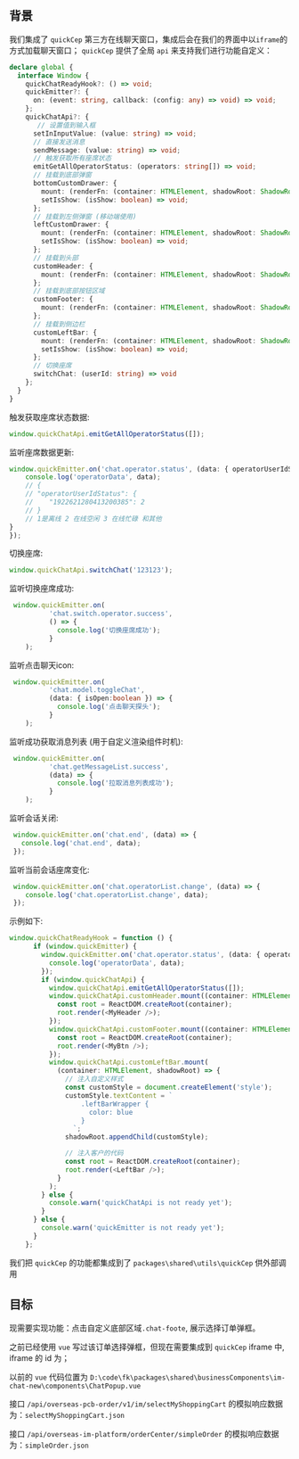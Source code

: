 ## 背景

我们集成了 `quickCep` 第三方在线聊天窗口，集成后会在我们的界面中以`iframe`的方式加载聊天窗口；
`quickCep` 提供了全局 `api` 来支持我们进行功能自定义：
```ts
declare global {
  interface Window {
    quickChatReadyHook?: () => void;
    quickEmitter?: {
      on: (event: string, callback: (config: any) => void) => void;
    };
    quickChatApi?: {
       // 设置值到输入框
      setInInputValue: (value: string) => void;
      // 直接发送消息
      sendMessage: (value: string) => void;
      // 触发获取所有座席状态
      emitGetAllOperatorStatus: (operators: string[]) => void;
      // 挂载到底部弹窗
      bottomCustomDrawer: {
        mount: (renderFn: (container: HTMLElement, shadowRoot: ShadowRoot) => void) => void;
        setIsShow: (isShow: boolean) => void;
      };
      // 挂载到左侧弹窗 (移动端使用)
      leftCustomDrawer: {
        mount: (renderFn: (container: HTMLElement, shadowRoot: ShadowRoot) => void) => void;
        setIsShow: (isShow: boolean) => void;
      };
      // 挂载到头部
      customHeader: {
        mount: (renderFn: (container: HTMLElement, shadowRoot: ShadowRoot) => void) => void;
      };
      // 挂载到底部按钮区域
      customFooter: {
        mount: (renderFn: (container: HTMLElement, shadowRoot: ShadowRoot) => void) => void;
      };
      // 挂载到侧边栏
      customLeftBar: {
        mount: (renderFn: (container: HTMLElement, shadowRoot: ShadowRoot) => void) => void;
        setIsShow: (isShow: boolean) => void;
      };
      // 切换座席
      switchChat: (userId: string) => void
    };
  }
}
```

触发获取座席状态数据:

```ts
window.quickChatApi.emitGetAllOperatorStatus([]);
```

监听座席数据更新:

```ts
window.quickEmitter.on('chat.operator.status', (data: { operatorUserIdStatus: Record<string, number> }) => {
    console.log('operatorData', data);
    // {
    // "operatorUserIdStatus": {
    //    "1922621280413200385": 2
    // }
    // 1是离线 2 在线空闲 3 在线忙碌 和其他
}
});
```

切换座席:

```ts
window.quickChatApi.switchChat('123123');
```

监听切换座席成功:

```ts
 window.quickEmitter.on(
          'chat.switch.operator.success',
          () => {
            console.log('切换座席成功');
          }
    );
```

监听点击聊天icon:

```ts
 window.quickEmitter.on(
          'chat.model.toggleChat',
          (data: { isOpen:boolean }) => {
            console.log('点击聊天探头');
          }
    );
```

监听成功获取消息列表 (用于自定义渲染组件时机):

```ts
 window.quickEmitter.on(
          'chat.getMessageList.success',
          (data) => {
            console.log('拉取消息列表成功');
          }
    );
```

监听会话关闭:

```ts
 window.quickEmitter.on('chat.end', (data) => {
   console.log('chat.end', data);
 });
```

监听当前会话座席变化:

```ts
 window.quickEmitter.on('chat.operatorList.change', (data) => {
    console.log('chat.operatorList.change', data);
 });
```

示例如下:

```ts
window.quickChatReadyHook = function () {
      if (window.quickEmitter) {
        window.quickEmitter.on('chat.operator.status', (data: { operatorUserIdStatus: Record<string, number> }) => {
          console.log('operatorData', data);
        });
        if (window.quickChatApi) {
          window.quickChatApi.emitGetAllOperatorStatus([]);
          window.quickChatApi.customHeader.mount((container: HTMLElement) => {
            const root = ReactDOM.createRoot(container);
            root.render(<MyHeader />);
          });
          window.quickChatApi.customFooter.mount((container: HTMLElement) => {
            const root = ReactDOM.createRoot(container);
            root.render(<MyBtn />);
          });
          window.quickChatApi.customLeftBar.mount(
            (container: HTMLElement, shadowRoot) => {
              // 注入自定义样式
              const customStyle = document.createElement('style');
              customStyle.textContent = `
                  .leftBarWrapper {
                    color: blue
                  }
                `;
              shadowRoot.appendChild(customStyle);

              // 注入客户的代码
              const root = ReactDOM.createRoot(container);
              root.render(<LeftBar />);
            }
          );
        } else {
          console.warn('quickChatApi is not ready yet');
        }
      } else {
        console.warn('quickEmitter is not ready yet');
      }
    };
```

我们把 `quickCep` 的功能都集成到了 `packages\shared\utils\quickCep` 供外部调用

## 目标

现需要实现功能：点击自定义底部区域`.chat-foote`, 展示选择订单弹框。

之前已经使用 `vue` 写过该订单选择弹框，但现在需要集成到 `quickCep` iframe 中, iframe 的 id 为；

以前的 `vue` 代码位置为 `D:\code\fk\packages\shared\businessComponents\im-chat-new\components\ChatPopup.vue`

接口 `/api/overseas-pcb-order/v1/im/selectMyShoppingCart` 的模拟响应数据为：`selectMyShoppingCart.json`

接口 `/api/overseas-im-platform/orderCenter/simpleOrder` 的模拟响应数据为：`simpleOrder.json`
